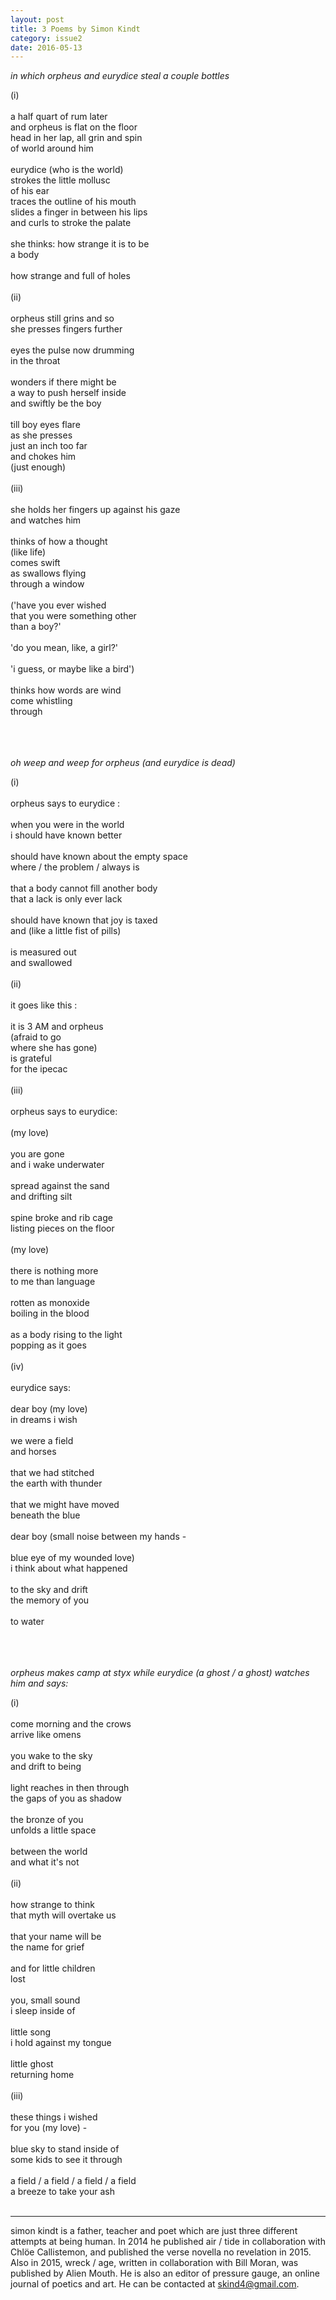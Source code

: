 ```yaml
---
layout: post
title: 3 Poems by Simon Kindt
category: issue2
date: 2016-05-13
---
```

*in which orpheus and eurydice steal a couple bottles*

(i)<br><br>
a half quart of rum later<br>
and orpheus is flat on the floor<br>
head in her lap, all grin and spin<br>
of world around him<br><br>
eurydice (who is the world)<br>
strokes the little mollusc<br>
of his ear<br>
traces the outline of his mouth<br>
slides a finger in between his lips<br>
and curls to stroke the palate<br><br>
she thinks: how strange it is to be<br>
a body<br><br>
how strange and full of holes<br><br>
(ii)<br><br>
orpheus still grins and so<br>
she presses fingers further<br><br>
eyes the pulse now drumming<br>
in the throat<br><br>
wonders if there might be<br>
a way to push herself inside<br>
and swiftly be the boy<br><br>
till boy eyes flare<br>
as she presses<br>
just an inch too far<br>
and chokes him<br>
(just enough)<br><br>
(iii)<br><br>
she holds her fingers up against his gaze<br>
and watches him<br><br>
thinks of how a thought<br>
(like life)<br>
comes swift<br>
as swallows flying<br>
through a window<br><br>
('have you ever wished<br>
that you were something other<br>
than a boy?'<br><br>
'do you mean, like, a girl?'<br><br>
'i guess, or maybe like a bird')<br><br>
thinks how words are wind<br>
come whistling<br>
through<br><br><br><br>

*oh weep and weep for orpheus (and eurydice is dead)*

(i)<br><br>
orpheus says to eurydice :<br><br>
when you were in the world<br>
i should have known better<br><br>
should have known about the empty space<br>
where / the problem / always is<br><br>
that a body cannot fill another body<br>
that a lack is only ever lack<br><br>
should have known that joy is taxed<br>
and (like a little fist of pills)<br><br>
is measured out<br>
and swallowed<br><br>
(ii)<br><br>
it goes like this :<br><br>
it is 3 AM and orpheus<br>
(afraid to go<br>
where she has gone)<br>
is grateful<br>
for the ipecac<br><br>
(iii)<br><br>
orpheus says to eurydice:<br><br>
(my love)<br><br>
you are gone<br>
and i wake underwater<br><br>
spread against the sand<br>
and drifting silt<br><br>
spine broke and rib cage<br>
listing pieces on the floor<br><br>
(my love)<br><br>
there is nothing more<br>
to me than language<br><br>
rotten as monoxide<br>
boiling in the blood <br><br>
as a body rising to the light<br>
popping as it goes<br><br>
(iv)<br><br>
eurydice says:<br><br>
dear boy (my love)<br>
in dreams i wish<br><br>
we were a field<br>
and horses<br><br>
that we had stitched<br>
the earth with thunder<br><br>
that we might have moved<br>
beneath the blue<br><br>
dear boy (small noise
between my hands -<br><br>
blue eye of my wounded love)<br>
i think about what happened<br><br>
to the sky and drift<br>
the memory of you<br><br>
to water<br><br><br><br>

*orpheus makes camp at styx while eurydice (a ghost / a ghost) watches him and says:*

(i)<br><br>
come morning and the crows<br>
arrive like omens<br><br>
you wake to the sky<br>
and drift to being<br><br>
light reaches in then through<br>
the gaps of you as shadow<br><br>
the bronze of you<br>
unfolds a little space<br><br>
between the world<br>
and what it's not<br><br>
(ii)<br><br>
how strange to think<br>
that myth will overtake us<br><br>
that your name will be<br>
the name for grief<br><br>
and for little children<br>
lost<br><br>
you, small sound<br>
i sleep inside of<br><br>
little song<br>
i hold against my tongue<br><br>
little ghost<br>
returning home<br><br>
(iii)<br><br>
these things i wished<br>
for you (my love) -<br><br>
blue sky to stand inside of<br>
some kids to see it through<br><br>
a field / a field / a field / a field<br>
a breeze to take your ash <br><br>

___

simon kindt is a father, teacher and poet which are just three different attempts at being human. In 2014 he published air / tide in collaboration with Chlöe Callistemon, and published the verse novella no revelation in 2015. Also in 2015, wreck / age, written in collaboration with Bill Moran, was published by Alien Mouth. He is also an editor of pressure gauge, an online journal of poetics and art. He can be contacted at skind4@gmail.com. 